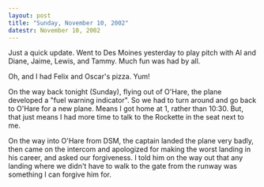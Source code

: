 ```yaml
---
layout: post
title: "Sunday, November 10, 2002"
datestr: November 10, 2002
---
```


Just a quick update. Went to Des Moines yesterday to play pitch with Al and
Diane, Jaime, Lewis, and Tammy. Much fun was had by all.

Oh, and I had Felix and Oscar's pizza. Yum!

On the way back tonight (Sunday), flying out of O'Hare, the plane developed
a &quot;fuel warning indicator&quot;. So we had to turn around and go back to
O'Hare for a new plane. Means I got home at 1, rather than 10:30. But, that
just means I had more time to talk to the Rockette in the seat next to me.

On the way into O'Hare from DSM, the captain landed the plane very badly, then
came on the intercom and apologized for making the worst landing in his career,
and asked our forgiveness. I told him on the way out that any landing where
we didn't have to walk to the gate from the runway was something I can forgive
him for.

